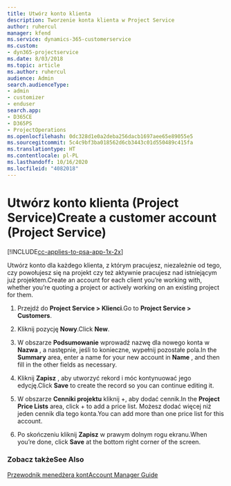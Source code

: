 ```yaml
---
title: Utwórz konto klienta
description: Tworzenie konta klienta w Project Service
author: ruhercul
manager: kfend
ms.service: dynamics-365-customerservice
ms.custom:
- dyn365-projectservice
ms.date: 8/03/2018
ms.topic: article
ms.author: ruhercul
audience: Admin
search.audienceType:
- admin
- customizer
- enduser
search.app:
- D365CE
- D365PS
- ProjectOperations
ms.openlocfilehash: 0dc328d1e0a2deba256dacb1697aee65e89055e5
ms.sourcegitcommit: 5c4c9bf3ba018562d6cb3443c01d550489c415fa
ms.translationtype: HT
ms.contentlocale: pl-PL
ms.lasthandoff: 10/16/2020
ms.locfileid: "4082018"
---
```

# <a name="create-a-customer-account-project-service"></a><span data-ttu-id="938b3-103">Utwórz konto klienta (Project Service)</span><span class="sxs-lookup"><span data-stu-id="938b3-103">Create a customer account (Project Service)</span></span>

[!INCLUDE[cc-applies-to-psa-app-1x-2x](../includes/cc-applies-to-psa-app-1x-2x.md)]

<span data-ttu-id="938b3-104">Utwórz konto dla każdego klienta, z którym pracujesz, niezależnie od tego, czy powołujesz się na projekt czy też aktywnie pracujesz nad istniejącym już projektem.</span><span class="sxs-lookup"><span data-stu-id="938b3-104">Create an account for each client you’re working with, whether you’re quoting a project or actively working on an existing project for them.</span></span>  
  
1.  <span data-ttu-id="938b3-105">Przejdź do **Project Service > Klienci**.</span><span class="sxs-lookup"><span data-stu-id="938b3-105">Go to **Project Service > Customers**.</span></span>  
  
2.  <span data-ttu-id="938b3-106">Kliknij pozycję **Nowy**.</span><span class="sxs-lookup"><span data-stu-id="938b3-106">Click **New**.</span></span>  
  
3.  <span data-ttu-id="938b3-107">W obszarze **Podsumowanie** wprowadź nazwę dla nowego konta w **Nazwa** , a następnie, jeśli to konieczne, wypełnij pozostałe pola.</span><span class="sxs-lookup"><span data-stu-id="938b3-107">In the **Summary** area, enter a name for your new account in **Name** , and then fill in the other fields as necessary.</span></span>  
  
4.  <span data-ttu-id="938b3-108">Kliknij **Zapisz** , aby utworzyć rekord i móc kontynuować jego edycję.</span><span class="sxs-lookup"><span data-stu-id="938b3-108">Click **Save** to create the record so you can continue editing it.</span></span>  
  
5.  <span data-ttu-id="938b3-109">W obszarze **Cenniki projektu** kliknij +, aby dodać cennik.</span><span class="sxs-lookup"><span data-stu-id="938b3-109">In the **Project Price Lists** area, click + to add a price list.</span></span> <span data-ttu-id="938b3-110">Możesz dodać więcej niż jeden cennik dla tego konta.</span><span class="sxs-lookup"><span data-stu-id="938b3-110">You can add more than one price list for this account.</span></span>  
  
6.  <span data-ttu-id="938b3-111">Po skończeniu kliknij **Zapisz** w prawym dolnym rogu ekranu.</span><span class="sxs-lookup"><span data-stu-id="938b3-111">When you’re done, click **Save** at the bottom right corner of the screen.</span></span>  
  
### <a name="see-also"></a><span data-ttu-id="938b3-112">Zobacz także</span><span class="sxs-lookup"><span data-stu-id="938b3-112">See Also</span></span>  
 [<span data-ttu-id="938b3-113">Przewodnik menedżera kont</span><span class="sxs-lookup"><span data-stu-id="938b3-113">Account Manager Guide</span></span>](../psa/account-manager-guide.md)
